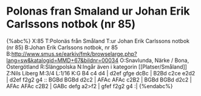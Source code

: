 # Polonas fran Smaland ur Johan Erik Carlssons notbok (nr 85)

{%abc%}
X:85
T:Polonäs från Småland 
T:ur Johan Erik Carlssons notbok (nr 85)
B:Johan Erik Carlssons notbok, nr 85
B:http://www.smus.se/earkiv/fmk/browselarge.php?lang=sw&katalogid=MMD+67&bildnr=00034
O:Snavlunda, Närke / Bona, Östergötland
R:Slängpolska
N:Ingår även i kategorin [[Platser/Småland]]
Z:Nils Liberg
M:3/4
L:1/16
K:G
B4 c4 d4 | d2ef gfge dcBc | B2Bd c2ce e2d2 | d2ef f2g2 g4 ::
BGBd BGBd d2c2 | AFAc AFAc c2B2 | BGBd BGBd d2c2 | AFAc AFAc c2B2 |
GABc defg a2>f2 | gfef f2g2 g4 :|
{%endabc%}
